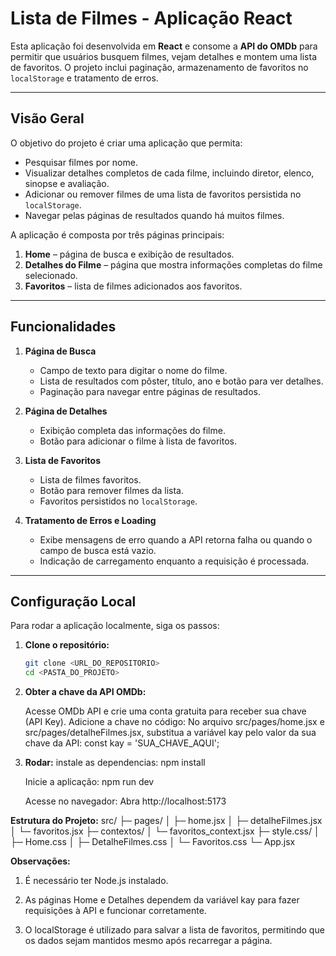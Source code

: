 # Lista de Filmes - Aplicação React

Esta aplicação foi desenvolvida em **React** e consome a **API do OMDb** para permitir que usuários busquem filmes, vejam detalhes e montem uma lista de favoritos. O projeto inclui paginação, armazenamento de favoritos no `localStorage` e tratamento de erros.

---

## Visão Geral

O objetivo do projeto é criar uma aplicação que permita:

- Pesquisar filmes por nome.
- Visualizar detalhes completos de cada filme, incluindo diretor, elenco, sinopse e avaliação.
- Adicionar ou remover filmes de uma lista de favoritos persistida no `localStorage`.
- Navegar pelas páginas de resultados quando há muitos filmes.

A aplicação é composta por três páginas principais:

1. **Home** – página de busca e exibição de resultados.
2. **Detalhes do Filme** – página que mostra informações completas do filme selecionado.
3. **Favoritos** – lista de filmes adicionados aos favoritos.

---

## Funcionalidades

1. **Página de Busca**
   - Campo de texto para digitar o nome do filme.
   - Lista de resultados com pôster, título, ano e botão para ver detalhes.
   - Paginação para navegar entre páginas de resultados.

2. **Página de Detalhes**
   - Exibição completa das informações do filme.
   - Botão para adicionar o filme à lista de favoritos.

3. **Lista de Favoritos**
   - Lista de filmes favoritos.
   - Botão para remover filmes da lista.
   - Favoritos persistidos no `localStorage`.

4. **Tratamento de Erros e Loading**
   - Exibe mensagens de erro quando a API retorna falha ou quando o campo de busca está vazio.
   - Indicação de carregamento enquanto a requisição é processada.

---

## Configuração Local

Para rodar a aplicação localmente, siga os passos:

1. **Clone o repositório:**
   ```bash
   git clone <URL_DO_REPOSITORIO>
   cd <PASTA_DO_PROJETO>

2. **Obter a chave da API OMDb:**

    Acesse OMDb API e crie uma conta gratuita para receber sua chave (API Key).
    Adicione a chave no código:
    No arquivo src/pages/home.jsx e src/pages/detalheFilmes.jsx, substitua a variável kay pelo valor da sua chave da API:
    const kay = 'SUA_CHAVE_AQUI';

3. **Rodar:**
    instale as dependencias:
    npm install

    Inicie a aplicação:
    npm run dev
    
    Acesse no navegador:
    Abra http://localhost:5173

**Estrutura do Projeto:**
src/
 ├─ pages/
 │   ├─ home.jsx
 │   ├─ detalheFilmes.jsx
 │   └─ favoritos.jsx
 ├─ contextos/
 │   └─ favoritos_context.jsx
 ├─ style.css/
 │   ├─ Home.css
 │   ├─ DetalheFilmes.css
 │   └─ Favoritos.css
 └─ App.jsx

**Observações:**

1) É necessário ter Node.js instalado.

2) As páginas Home e Detalhes dependem da variável kay para fazer requisições à API e funcionar corretamente.

3) O localStorage é utilizado para salvar a lista de favoritos, permitindo que os dados sejam mantidos mesmo após recarregar a página.


